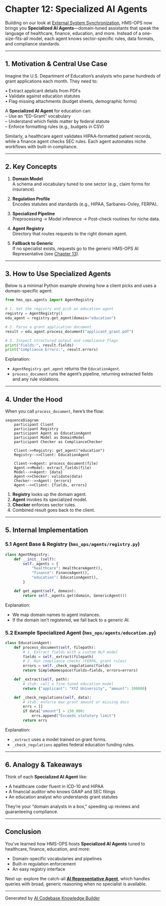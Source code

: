 # Chapter 12: Specialized AI Agents

Building on our look at [External System Synchronization](11_external_system_synchronization_.md), HMS-OPS now brings you **Specialized AI Agents**—domain-tuned assistants that speak the language of healthcare, finance, education, and more. Instead of a one-size-fits-all model, each agent knows sector-specific rules, data formats, and compliance standards.

---

## 1. Motivation & Central Use Case

Imagine the U.S. Department of Education’s analysts who parse hundreds of grant applications each month. They need to:

  • Extract applicant details from PDFs  
  • Validate against education statutes  
  • Flag missing attachments (budget sheets, demographic forms)  

A **Specialized AI Agent** for education can:  
  – Use an “ED-Grant” vocabulary  
  – Understand which fields matter by federal statute  
  – Enforce formatting rules (e.g., budgets in CSV)  

Similarly, a healthcare agent validates HIPAA-formatted patient records, while a finance agent checks SEC rules. Each agent automates niche workflows with built-in compliance.

---

## 2. Key Concepts

1. **Domain Model**  
   A schema and vocabulary tuned to one sector (e.g., claim forms for insurance).

2. **Regulation Profile**  
   Encodes statutes and standards (e.g., HIPAA, Sarbanes-Oxley, FERPA).

3. **Specialized Pipeline**  
   Preprocessing → Model inference → Post-check routines for niche data.

4. **Agent Registry**  
   Directory that routes requests to the right domain agent.

5. **Fallback to Generic**  
   If no specialist exists, requests go to the generic HMS-OPS AI Representative (see [Chapter 13](13_ai_representative_agent_.md)).

---

## 3. How to Use Specialized Agents

Below is a minimal Python example showing how a client picks and uses a domain-specific agent:

```python
from hms_ops.agents import AgentRegistry

# 1. Get the registry and pick an education agent
registry = AgentRegistry()
edu_agent = registry.get_agent(domain="education")

# 2. Parse a grant application document
result = edu_agent.process_document("applicant_grant.pdf")

# 3. Inspect structured output and compliance flags
print("Fields:", result.fields)
print("Compliance Errors:", result.errors)
```

Explanation:  
- `AgentRegistry.get_agent` returns the `EducationAgent`.  
- `process_document` runs the agent’s pipeline, returning extracted fields and any rule violations.

---

## 4. Under the Hood

When you call `process_document`, here’s the flow:

```mermaid
sequenceDiagram
    participant Client
    participant Registry
    participant Agent as EducationAgent
    participant Model as DomainModel
    participant Checker as ComplianceChecker

    Client->>Registry: get_agent("education")
    Registry-->>Client: EducationAgent

    Client->>Agent: process_document(file)
    Agent->>Model: extract_fields(file)
    Model-->>Agent: {data}
    Agent->>Checker: validate(data)
    Checker-->>Agent: {errors}
    Agent-->>Client: {fields, errors}
```

1. **Registry** looks up the domain agent.  
2. **Agent** invokes its specialized model.  
3. **Checker** enforces sector rules.  
4. Combined result goes back to the client.

---

## 5. Internal Implementation

### 5.1 Agent Base & Registry (`hms_ops/agents/registry.py`)

```python
class AgentRegistry:
    def __init__(self):
        self._agents = {
            "healthcare": HealthcareAgent(),
            "finance": FinanceAgent(),
            "education": EducationAgent(),
        }

    def get_agent(self, domain):
        return self._agents.get(domain, GenericAgent())
```

Explanation:  
- We map domain names to agent instances.  
- If the domain isn’t registered, we fall back to a generic AI.

### 5.2 Example Specialized Agent (`hms_ops/agents/education.py`)

```python
class EducationAgent:
    def process_document(self, filepath):
        # 1. Extract fields with a custom NLP model
        fields = self._extract(filepath)
        # 2. Run compliance checks (FERPA, grant rules)
        errors = self._check_regulations(fields)
        return SimpleNamespace(fields=fields, errors=errors)

    def _extract(self, path):
        # stub: call a fine-tuned education model
        return {"applicant": "XYZ University", "amount": 100000}

    def _check_regulations(self, data):
        # stub: enforce max grant amount or missing docs
        errs = []
        if data["amount"] > 150_000:
            errs.append("Exceeds statutory limit")
        return errs
```

Explanation:  
- `_extract` uses a model trained on grant forms.  
- `_check_regulations` applies federal education funding rules.

---

## 6. Analogy & Takeaways

Think of each **Specialized AI Agent** like:

  • A healthcare coder fluent in ICD-10 and HIPAA  
  • A financial auditor who knows GAAP and SEC filings  
  • An education analyst who understands grant statutes  

They’re your “domain analysts in a box,” speeding up reviews and guaranteeing compliance.

---

## Conclusion

You’ve learned how HMS-OPS hosts **Specialized AI Agents** tuned to healthcare, finance, education, and more:

  - Domain-specific vocabularies and pipelines  
  - Built-in regulation enforcement  
  - An easy registry interface  

Next up: explore the catch-all **[AI Representative Agent](13_ai_representative_agent_.md)**, which handles queries with broad, generic reasoning when no specialist is available.

---

Generated by [AI Codebase Knowledge Builder](https://github.com/The-Pocket/Tutorial-Codebase-Knowledge)